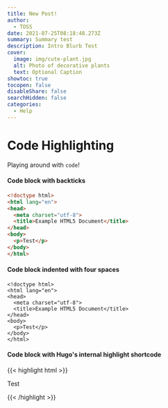 ```yaml
---
title: New Post!
author:
  - TOSS
date: 2021-07-25T08:18:48.273Z
summary: Summary test
description: Intro Blurb Test
cover:
  image: img/cute-plant.jpg
  alt: Photo of decorative plants
  text: Optional Caption
showtoc: true
tocopen: false
disableShare: false
searchHidden: false
categories:
  - Help
---
```

# Code Highlighting

Playing around with `code`!  



#### Code block with backticks

```html
<!doctype html>
<html lang="en">
<head>
  <meta charset="utf-8">
  <title>Example HTML5 Document</title>
</head>
<body>
  <p>Test</p>
</body>
</html>
```

#### Code block indented with four spaces

    <!doctype html>
    <html lang="en">
    <head>
      <meta charset="utf-8">
      <title>Example HTML5 Document</title>
    </head>
    <body>
      <p>Test</p>
    </body>
    </html>

#### Code block with Hugo's internal highlight shortcode

{{< highlight html >}}
<!doctype html>
<html lang="en">
<head>
  <meta charset="utf-8">
  <title>Example HTML5 Document</title>
</head>
<body>
  <p>Test</p>
</body>
</html>
{{< /highlight >}}